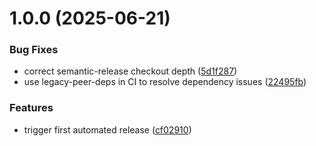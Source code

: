 # 1.0.0 (2025-06-21)


### Bug Fixes

* correct semantic-release checkout depth ([5d1f287](https://github.com/akash-d122/print-helper/commit/5d1f287e1f0fc1412bc7b0d41c06c208330222f3))
* use legacy-peer-deps in CI to resolve dependency issues ([22495fb](https://github.com/akash-d122/print-helper/commit/22495fb92c820751a6e6de0d59386f7f74caa4f8))


### Features

* trigger first automated release ([cf02910](https://github.com/akash-d122/print-helper/commit/cf02910ec7dce5249de590c964d721e68d5db4df))
